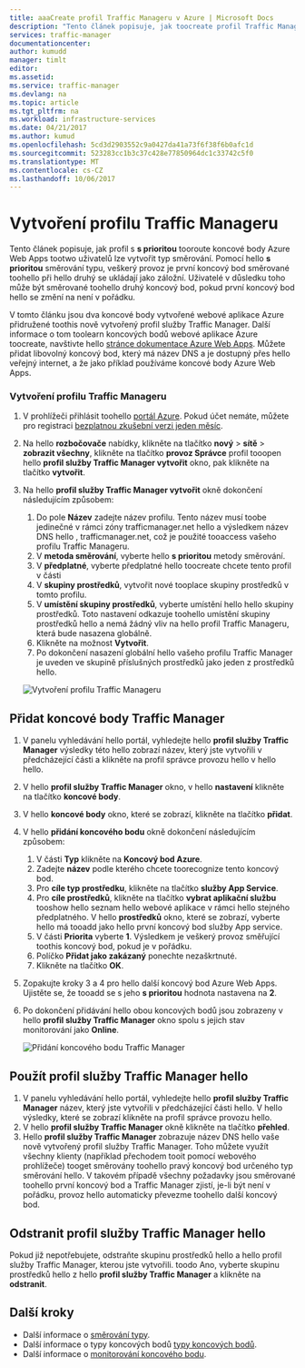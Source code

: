 ```yaml
---
title: aaaCreate profil Traffic Manageru v Azure | Microsoft Docs
description: "Tento článek popisuje, jak toocreate profil Traffic Manageru"
services: traffic-manager
documentationcenter: 
author: kumudd
manager: timlt
editor: 
ms.assetid: 
ms.service: traffic-manager
ms.devlang: na
ms.topic: article
ms.tgt_pltfrm: na
ms.workload: infrastructure-services
ms.date: 04/21/2017
ms.author: kumud
ms.openlocfilehash: 5cd3d2903552c9a0427da41a73f6f38f6b0afc1d
ms.sourcegitcommit: 523283cc1b3c37c428e77850964dc1c33742c5f0
ms.translationtype: MT
ms.contentlocale: cs-CZ
ms.lasthandoff: 10/06/2017
---
```

# <a name="create-a-traffic-manager-profile"></a>Vytvoření profilu Traffic Manageru

Tento článek popisuje, jak profil s **s prioritou** tooroute koncové body Azure Web Apps tootwo uživatelů lze vytvořit typ směrování. Pomocí hello **s prioritou** směrování typu, veškerý provoz je první koncový bod směrované toohello při hello druhý se ukládají jako záložní. Uživatelé v důsledku toho může být směrované toohello druhý koncový bod, pokud první koncový bod hello se změní na není v pořádku.

V tomto článku jsou dva koncové body vytvořené webové aplikace Azure přidružené toothis nově vytvořený profil služby Traffic Manager. Další informace o tom toolearn koncových bodů webové aplikace Azure toocreate, navštivte hello [stránce dokumentace Azure Web Apps](https://docs.microsoft.com/azure/app-service-web/). Můžete přidat libovolný koncový bod, který má název DNS a je dostupný přes hello veřejný internet, a že jako příklad používáme koncové body Azure Web Apps.

### <a name="create-a-traffic-manager-profile"></a>Vytvoření profilu Traffic Manageru
1. V prohlížeči přihlásit toohello [portál Azure](http://portal.azure.com). Pokud účet nemáte, můžete pro registraci [bezplatnou zkušební verzi jeden měsíc](https://azure.microsoft.com/free/). 
2. Na hello **rozbočovače** nabídky, klikněte na tlačítko **nový** > **sítě** > **zobrazit všechny**, klikněte na tlačítko **provoz Správce** profil tooopen hello **profil služby Traffic Manager vytvořit** okno, pak klikněte na tlačítko **vytvořit**.
3. Na hello **profil služby Traffic Manager vytvořit** okně dokončení následujícím způsobem:
    1. Do pole **Název** zadejte název profilu. Tento název musí toobe jedinečné v rámci zóny trafficmanager.net hello a výsledkem název DNS hello <name>, trafficmanager.net, což je použité tooaccess vašeho profilu Traffic Manageru.
    2. V **metoda směrování**, vyberte hello **s prioritou** metody směrování.
    3. V **předplatné**, vyberte předplatné hello toocreate chcete tento profil v části
    4. V **skupiny prostředků**, vytvořit nové tooplace skupiny prostředků v tomto profilu.
    5. V **umístění skupiny prostředků**, vyberte umístění hello hello skupiny prostředků. Toto nastavení odkazuje toohello umístění skupiny prostředků hello a nemá žádný vliv na hello profil Traffic Manageru, která bude nasazena globálně.
    6. Klikněte na možnost **Vytvořit**.
    7. Po dokončení nasazení globální hello vašeho profilu Traffic Manager je uveden ve skupině příslušných prostředků jako jeden z prostředků hello.

    ![Vytvoření profilu Traffic Manageru](./media/traffic-manager-create-profile/Create-traffic-manager-profile.png)

## <a name="add-traffic-manager-endpoints"></a>Přidat koncové body Traffic Manager

1. V panelu vyhledávání hello portál, vyhledejte hello **profil služby Traffic Manager** výsledky této hello zobrazí název, který jste vytvořili v předcházející části a klikněte na profil správce provozu hello v hello hello.
2. V hello **profil služby Traffic Manager** okno, v hello **nastavení** klikněte na tlačítko **koncové body**.
3. V hello **koncové body** okno, které se zobrazí, klikněte na tlačítko **přidat**.
4. V hello **přidání koncového bodu** okně dokončení následujícím způsobem:
    1. V části **Typ** klikněte na **Koncový bod Azure**.
    2. Zadejte **název** podle kterého chcete toorecognize tento koncový bod.
    3. Pro **cíle typ prostředku**, klikněte na tlačítko **služby App Service**.
    4. Pro **cíle prostředků**, klikněte na tlačítko **vybrat aplikační službu** tooshow hello seznam hello webové aplikace v rámci hello stejného předplatného. V hello **prostředků** okno, které se zobrazí, vyberte hello má tooadd jako hello první koncový bod služby App service.
    5. V části **Priorita** vyberte **1**. Výsledkem je veškerý provoz směřující toothis koncový bod, pokud je v pořádku.
    6. Políčko **Přidat jako zakázaný** ponechte nezaškrtnuté.
    7. Klikněte na tlačítko **OK**.
5.  Zopakujte kroky 3 a 4 pro hello další koncový bod Azure Web Apps. Ujistěte se, že tooadd se s jeho **s prioritou** hodnota nastavena na **2**.
6.  Po dokončení přidávání hello obou koncových bodů jsou zobrazeny v hello **profil služby Traffic Manager** okno spolu s jejich stav monitorování jako **Online**.

    ![Přidání koncového bodu Traffic Manager](./media/traffic-manager-create-profile/add-traffic-manager-endpoint.png)

## <a name="use-hello-traffic-manager-profile"></a>Použít profil služby Traffic Manager hello
1.  V panelu vyhledávání hello portál, vyhledejte hello **profil služby Traffic Manager** název, který jste vytvořili v předcházející části hello. V hello výsledky, které se zobrazí klikněte na profil správce provozu hello.
2. V hello **profil služby Traffic Manager** okně klikněte na tlačítko **přehled**.
3. Hello **profil služby Traffic Manager** zobrazuje název DNS hello vaše nově vytvořený profil služby Traffic Manager. Toho můžete využít všechny klienty (například přechodem tooit pomocí webového prohlížeče) tooget směrovány toohello pravý koncový bod určeného typ směrování hello. V takovém případě všechny požadavky jsou směrované toohello první koncový bod a Traffic Manager zjistí, je-li být není v pořádku, provoz hello automaticky převezme toohello další koncový bod.

## <a name="delete-hello-traffic-manager-profile"></a>Odstranit profil služby Traffic Manager hello
Pokud již nepotřebujete, odstraňte skupinu prostředků hello a hello profil služby Traffic Manager, kterou jste vytvořili. toodo Ano, vyberte skupinu prostředků hello z hello **profil služby Traffic Manager** a klikněte na **odstranit**.

## <a name="next-steps"></a>Další kroky

- Další informace o [směrování typy](traffic-manager-routing-methods.md).
- Další informace o typy koncových bodů [typy koncových bodů](traffic-manager-endpoint-types.md).
- Další informace o [monitorování koncového bodu](traffic-manager-monitoring.md).



